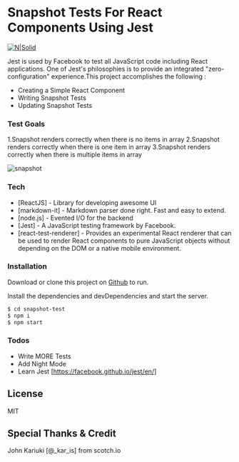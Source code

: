 # Snapshot Tests For React Components Using Jest

[![N|Solid](https://cldup.com/dTxpPi9lDf.thumb.png)](https://nodesource.com/products/nsolid)

Jest is used by Facebook to test all JavaScript code including React applications. One of Jest's philosophies is to provide an integrated "zero-configuration" experience.This project accomplishes the following :

  - Creating a Simple React Component
  - Writing Snapshot Tests
  - Updating Snapshot Tests
  
### Test Goals
1.Snapshot renders correctly when there is no items in array
2.Snapshot renders correctly when there is one item in array
3.Snapshot renders correctly when there is multiple items in array

  ![snapshot](https://user-images.githubusercontent.com/24412464/41369480-99b4858c-6f0a-11e8-8fc5-810162db1833.PNG)

### Tech
* [ReactJS] - Library for developing awesome UI
* [markdown-it] - Markdown parser done right. Fast and easy to extend.
* [node.js] - Evented I/O for the backend
* [Jest] - A JavaScript testing framework by Facebook.
* [react-test-renderer] - Provides an experimental React renderer that can be used to render React components to pure JavaScript objects without depending on the DOM or a native mobile environment.

### Installation

Download or clone this project on [Github](https://github.com/Maccauhuru/React-Component-Snapshot-Testing-Using-Jest) to run.

Install the dependencies and devDependencies and start the server.

```sh
$ cd snapshot-test
$ npm i
$ npm start
```
### Todos

 - Write MORE Tests
 - Add Night Mode
 - Learn Jest [https://facebook.github.io/jest/en/]

License
----
MIT

Special Thanks & Credit
----
John Kariuki [@_kar_is] from scotch.io



